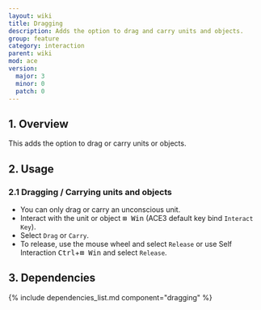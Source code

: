 ```yaml
---
layout: wiki
title: Dragging
description: Adds the option to drag and carry units and objects.
group: feature
category: interaction
parent: wiki
mod: ace
version:
  major: 3
  minor: 0
  patch: 0
---
```


## 1. Overview

This adds the option to drag or carry units or objects.

## 2. Usage

### 2.1 Dragging / Carrying units and objects
- You can only drag or carry an unconscious unit.
- Interact with the unit or object <kbd>⊞&nbsp;Win</kbd> (ACE3 default key bind `Interact Key`).
- Select `Drag` or `Carry`.
- To release, use the mouse wheel and select `Release` or use Self Interaction <kbd>Ctrl</kbd>+<kbd>⊞&nbsp;Win</kbd> and select `Release`.

## 3. Dependencies

{% include dependencies_list.md component="dragging" %}
